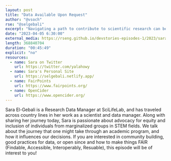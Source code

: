 ```yaml
---
layout: post
title: "Data Available Upon Request"
author: "@vsoch"
rse: "@selgebali"
excerpt: "Navigating a path to contribute to scientific research can be a challenge."
date: "2023-04-05 6:30:00"
external_media: https://rseng.github.io/devstories-episodes-1/2023/sara-elgebali-devstories-episode-83.mp3
length: 368840704
duration: "00:45:49"
explicit: "no"
resources:
  - name: Sara on Twitter
    url: https://twitter.com/yalahowy
  - name: Sara's Personal Site
    url: https://selgebali.netlify.app/
  - name: FairPoints
    url: https://www.fairpoints.org/
  - name: OpenCider
    url: https://www.opencider.org/
---
```


Sara El-Gebali is a Research Data Manager at SciLifeLab, and has traveled across country lines in her work as a scientist and data manager. Along with sharing her journey today, Sara is passionate about advocacy for equity and inclusion of individuals from marginalized groups in STEM fields. We talk about the journey that one might take through an academic program, and how it influences our decisions. If you are interested in community building, good practices for data, or open since and how to make things FAIR (Findable, Accessible, Interoperably, Resuable), this episode will be of interest to you!
